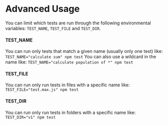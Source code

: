 # Advanced Usage
You can limit which tests are run through the following environmental variables: `TEST_NAME`, `TEST_FILE` and `TEST_DIR`.

#### TEST_NAME
You can run only tests that match a given name (usually only one test) like:
```TEST_NAME="calculate sum" npm test```
You can also use a wildcard in the name like:
```TEST_NAME="calculate population of *" npm test```

#### TEST_FILE
You can run only run tests in files with a specific name like:
```TEST_FILE="test.max.js" npm test```

#### TEST_DIR
You can run only run tests in folders with a specific name like:
```TEST_DIR="v1" npm test```
